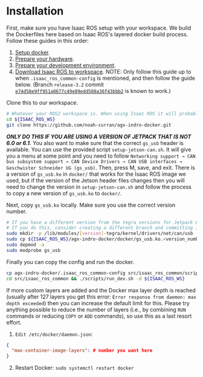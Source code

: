 # Installation
First, make sure you have Isaac ROS setup with your workspace. We build the Dockerfiles here based on Isaac ROS's layered docker build process. Follow these guides in this order:
1. [Setup docker](https://jetsonhacks.com/2025/02/24/docker-setup-on-jetpack-6-jetson-orin/).
2. [Prepare your hardware](https://nvidia-isaac-ros.github.io/getting_started/hardware_setup/compute/index.html#jetson-platforms).
3. [Prepare your development environment](https://nvidia-isaac-ros.github.io/getting_started/dev_env_setup.html).
4. [Download Isaac ROS to workspace](https://nvidia-isaac-ros.github.io/getting_started/hardware_setup/sensors/realsense_setup.html). NOTE: Only follow this guide up to when `.isaac_ros_common-config` is mentioned, and then follow the guide below. (Branch `release-3.2` commit [`e74d58e9ff951a0677c49e89edd588a36f43bbb2`](https://github.com/NVIDIA-ISAAC-ROS/isaac_ros_common/commit/e74d58e9ff951a0677c49e89edd588a36f43bbb2) is known to work.)

Clone this to our workspace.
```bash
# Whatever your ROS2 workspace is. When using Isaac ROS it will probably be ${ISAAC_ROS_WS}.
cd ${ISAAC_ROS_WS}
git clone https://github.com/noah-curran/agx-indro-docker.git
```

**_ONLY DO THIS IF YOU ARE USING A VERSION OF JETPACK THAT IS NOT 6.0 or 6.1._** You also want to make sure that the correct `gs_usb` header is available. You can use the provided script `setup-jetson-can.sh`. It will give you a menu at some point and you need to follow `Networking support → CAN bus subsystem support → CAN Device Drivers → CAN USB interfaces → Geschwister Schneider UG (gs_usb)`. Then, press M, save, and exit. There is a version of `gs_usb.ko` in `docker/` that works for the Isaac ROS image we used, but if the version of the Jetson header files changes then you will need to change the version in `setup-jetson-can.sh` and follow the process to copy a new version of `gs_usb.ko` to `docker/`.

Next, copy `gs_usb.ko` locally. Make sure you use the correct version number.
```bash
# If you have a different version from the tegra versions for Jetpack 6.0 and 6.1 then you will need to follow instructions above for rebuilding gs_usb.ko.
# If you do this, consider creating a different branch and committing it to GitHub so we can keep different versions tagged.
sudo mkdir -p /lib/modules/[version]-tegra/kernel/drivers/net/can/usb
sudo cp ${ISAAC_ROS_WS}/agx-indro-docker/docker/gs_usb.ko.<version_number> /lib/modules/5.15.136-tegra/kernel/drivers/net/can/usb/gs_usb.ko
sudo depmod -a
sudo modprobe gs_usb
```

Finally you can copy the config and run the docker.
```bash
cp agx-indro-docker/.isaac_ros_common-config src/isaac_ros_common/scripts/
cd src/isaac_ros_common && ./scripts/run_dev.sh -d ${ISAAC_ROS_WS}
```

If more custom layers are added and the Docker max layer depth is reached (usually after 127 layers you get this error: `Error response from daemon: max depth exceeded`) then you can increase the default limit for this. Please try anything possible to reduce the number of layers (i.e., by combining `RUN` commands or reducing `COPY` or `ADD` commands), so use this as a last resort effort.

1. `Edit /etc/docker/daemon.json`:
```json
{
  "max-container-image-layers": # number you want here
}
```
2. Restart Docker: `sudo systemctl restart docker`

